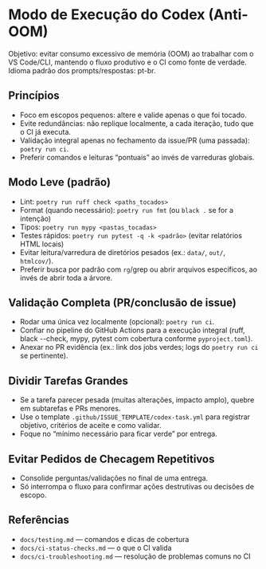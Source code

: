 # Modo de Execução do Codex (Anti-OOM)

Objetivo: evitar consumo excessivo de memória (OOM) ao trabalhar com o VS Code/CLI, mantendo o fluxo produtivo e o CI como fonte de verdade. Idioma padrão dos prompts/respostas: pt-br.

## Princípios
- Foco em escopos pequenos: altere e valide apenas o que foi tocado.
- Evite redundâncias: não replique localmente, a cada iteração, tudo que o CI já executa.
- Validação integral apenas no fechamento da issue/PR (uma passada): `poetry run ci`.
- Preferir comandos e leituras “pontuais” ao invés de varreduras globais.

## Modo Leve (padrão)
- Lint: `poetry run ruff check <paths_tocados>`
- Format (quando necessário): `poetry run fmt` (ou `black .` se for a intenção)
- Tipos: `poetry run mypy <pastas_tocadas>`
- Testes rápidos: `poetry run pytest -q -k <padrão>` (evitar relatórios HTML locais)
- Evitar leitura/varredura de diretórios pesados (ex.: `data/`, `out/`, `htmlcov/`).
- Preferir busca por padrão com `rg`/grep ou abrir arquivos específicos, ao invés de abrir toda a árvore.

## Validação Completa (PR/conclusão de issue)
- Rodar uma única vez localmente (opcional): `poetry run ci`.
- Confiar no pipeline do GitHub Actions para a execução integral (ruff, black --check, mypy, pytest com cobertura conforme `pyproject.toml`).
- Anexar no PR evidência (ex.: link dos jobs verdes; logs do `poetry run ci` se pertinente).

## Dividir Tarefas Grandes
- Se a tarefa parecer pesada (muitas alterações, impacto amplo), quebre em subtarefas e PRs menores.
- Use o template `.github/ISSUE_TEMPLATE/codex-task.yml` para registrar objetivo, critérios de aceite e como validar.
- Foque no “mínimo necessário para ficar verde” por entrega.

## Evitar Pedidos de Checagem Repetitivos
- Consolide perguntas/validações no final de uma entrega.
- Só interrompa o fluxo para confirmar ações destrutivas ou decisões de escopo.

## Referências
- `docs/testing.md` — comandos e dicas de cobertura
- `docs/ci-status-checks.md` — o que o CI valida
- `docs/ci-troubleshooting.md` — resolução de problemas comuns no CI
